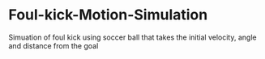 # Foul-kick-Motion-Simulation
Simuation of foul kick using soccer ball that takes the initial velocity, angle and distance from the goal
